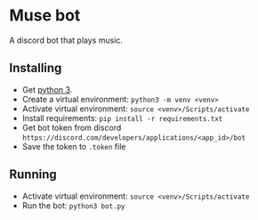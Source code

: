 # Muse bot

A discord bot that plays music.

## Installing

- Get [python 3](https://www.python.org/downloads/).
- Create a virtual environment: `python3 -m venv <venv>`
- Activate virtual environment: `source <venv>/Scripts/activate`
- Install requirements: `pip install -r requirements.txt`
- Get bot token from discord `https://discord.com/developers/applications/<app_id>/bot`
- Save the token to `.token` file

## Running

- Activate virtual environment: `source <venv>/Scripts/activate`
- Run the bot: `python3 bot.py`
